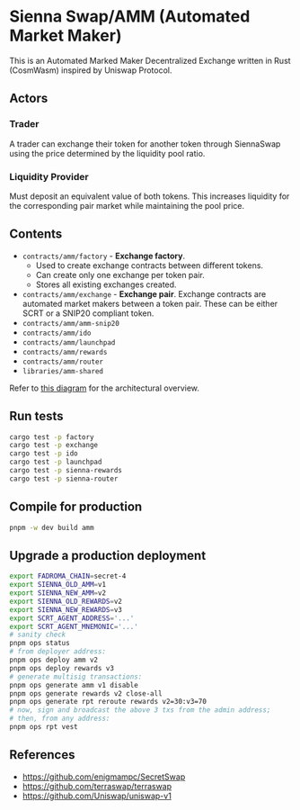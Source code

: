 # Sienna Swap/AMM (Automated Market Maker)

This is an Automated Marked Maker Decentralized Exchange written in Rust (CosmWasm)
inspired by Uniswap Protocol.

## Actors

### Trader
A trader can exchange their token for another token through SiennaSwap using the price
determined by the liquidity pool ratio.

### Liquidity Provider
Must deposit an equivalent value of both tokens. This increases liquidity for the
corresponding pair market while maintaining the pool price.

## Contents

* `contracts/amm/factory` - **Exchange factory**.
  * Used to create exchange contracts between different tokens.
  * Can create only one exchange per token pair.
  * Stores all existing exchanges created.
* `contracts/amm/exchange` - **Exchange pair**. Exchange contracts are automated market makers
  between a token pair. These can be either SCRT or a SNIP20 compliant token.
* `contracts/amm/amm-snip20`
* `contracts/amm/ido`
* `contracts/amm/launchpad`
* `contracts/amm/rewards`
* `contracts/amm/router`
* `libraries/amm-shared`

Refer to [this diagram](./docs/amm.png) for the architectural overview.

## Run tests

```sh
cargo test -p factory
cargo test -p exchange
cargo test -p ido
cargo test -p launchpad
cargo test -p sienna-rewards
cargo test -p sienna-router
```

## Compile for production

```sh
pnpm -w dev build amm
```

## Upgrade a production deployment

```sh
export FADROMA_CHAIN=secret-4
export SIENNA_OLD_AMM=v1
export SIENNA_NEW_AMM=v2
export SIENNA_OLD_REWARDS=v2
export SIENNA_NEW_REWARDS=v3
export SCRT_AGENT_ADDRESS='...'
export SCRT_AGENT_MNEMONIC='...'
# sanity check
pnpm ops status
# from deployer address:
pnpm ops deploy amm v2
pnpm ops deploy rewards v3
# generate multisig transactions:
pnpm ops generate amm v1 disable
pnpm ops generate rewards v2 close-all
pnpm ops generate rpt reroute rewards v2=30:v3=70
# now, sign and broadcast the above 3 txs from the admin address;
# then, from any address:
pnpm ops rpt vest
```

## References
- https://github.com/enigmampc/SecretSwap
- https://github.com/terraswap/terraswap
- https://github.com/Uniswap/uniswap-v1
